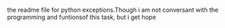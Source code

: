 the readme file for python exceptions.Though i am not conversant with the programming and funtionsof this task, but i get hope
